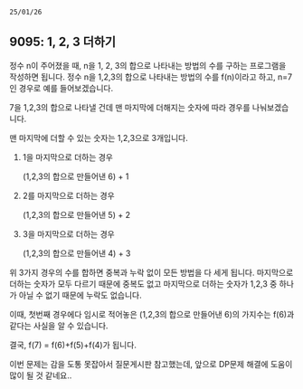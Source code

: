 `25/01/26`

## 9095: 1, 2, 3 더하기

정수 n이 주어졌을 때, n을 1, 2, 3의 합으로 나타내는 방법의 수를 구하는 프로그램을 작성하면 됩니다.
정수 n을 1,2,3의 합으로 나타내는 방법의 수를 f(n)이라고 하고, n=7인 경우로 예를 들어보겠습니다.

7을 1,2,3의 합으로 나타낼 건데 맨 마지막에 더해지는 숫자에 따라 경우를 나눠보겠습니다.

맨 마지막에 더할 수 있는 숫자는 1,2,3으로 3개입니다.

1. 1을 마지막으로 더하는 경우

   (1,2,3의 합으로 만들어낸 6) + 1

2. 2를 마지막으로 더하는 경우

   (1,2,3의 합으로 만들어낸 5) + 2

3. 3을 마지막으로 더하는 경우

   (1,2,3의 합으로 만들어낸 4) + 3

위 3가지 경우의 수를 합하면 중복과 누락 없이 모든 방법을 다 세게 됩니다. 마지막으로 더하는 숫자가 모두 다르기 때문에 중복도 없고 마지막으로 더하는 숫자가 1,2,3 중 하나가 아닐 수 없기 때문에 누락도 없습니다.

이때, 첫번째 경우에다 임시로 적어놓은 (1,2,3의 합으로 만들어낸 6)의 가지수는 f(6)과 같다는 사실을 알 수 있습니다.

결국, f(7) = f(6)+f(5)+f(4)가 됩니다.

이번 문제는 감을 도통 못잡아서 질문게시판 참고했는데, 앞으로 DP문제 해결에 도움이 많이 될 것 같네요..
